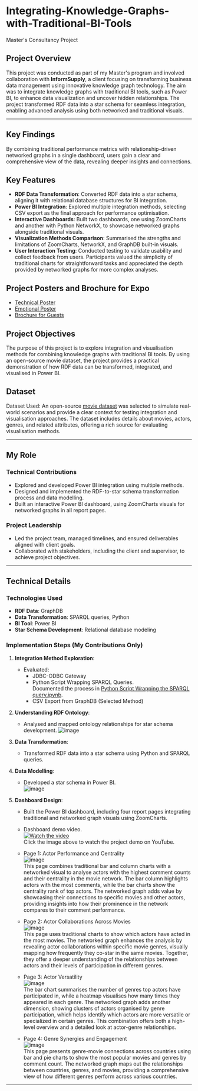 # Integrating-Knowledge-Graphs-with-Traditional-BI-Tools
Master's Consultancy Project

## Project Overview
This project was conducted as part of my Master's program and involved collaboration with **InformSupply**, a client focusing on transforming business data management using innovative knowledge graph technology. The aim was to integrate knowledge graphs with traditional BI tools, such as Power BI, to enhance data visualization and uncover hidden relationships. The project transformed RDF data into a star schema for seamless integration, enabling advanced analysis using both networked and traditional visuals.

---

## Key Findings 
By combining traditional performance metrics with relationship-driven networked graphs in a single dashboard, users gain a clear and comprehensive view of the data, revealing deeper insights and connections.

## Key Features
- **RDF Data Transformation**: Converted RDF data into a star schema, aligning it with relational database structures for BI integration.
- **Power BI Integration**: Explored multiple integration methods, selecting CSV export as the final approach for performance optimisation.
- **Interactive Dashboards**: Built two dashboards, one using ZoomCharts and another with Python NetworkX, to showcase networked graphs alongside traditional visuals.
- **Visualization Methods Comparison**: Summarised the strengths and limitations of ZoomCharts, NetworkX, and GraphDB built-in visuals.
- **User Interaction Testing**: Conducted testing to validate usability and collect feedback from users. Participants valued the simplicity of traditional charts for straightforward tasks and appreciated the depth provided by networked graphs for more complex analyses.

## Project Posters and Brochure for Expo
- [Technical Poster](https://github.com/Brenda-Chuang/Integrating-Knowledge-Graphs-with-Traditional-BI-Tools/blob/main/InformSupply%20Project%20Poster_finalised_2024.10.09.pdf)
- [Emotional Poster](https://github.com/Brenda-Chuang/Integrating-Knowledge-Graphs-with-Traditional-BI-Tools/blob/main/Emotional%20Infograph%20-%20InformSupply_2024.10.09.pdf)
- [Brochure for Guests](https://github.com/Brenda-Chuang/Integrating-Knowledge-Graphs-with-Traditional-BI-Tools/blob/main/InformSupply_Capstone%20Project_Brochure_2024.10.09.pdf)

## Project Objectives
The purpose of this project is to explore integration and visualisation methods for combining knowledge graphs with traditional BI tools. By using an open-source movie dataset, the project provides a practical demonstration of how RDF data can be transformed, integrated, and visualised in Power BI.

## Dataset
Dataset Used: An open-source [movie dataset](https://github.com/Brenda-Chuang/Integrating-Knowledge-Graphs-with-Traditional-BI-Tools/blob/main/movies.ttl) was selected to simulate real-world scenarios and provide a clear context for testing integration and visualisation approaches.
The dataset includes details about movies, actors, genres, and related attributes, offering a rich source for evaluating visualisation methods.

---

## My Role
### **Technical Contributions**
- Explored and developed Power BI integration using multiple methods.
- Designed and implemented the RDF-to-star schema transformation process and data modelling.
- Built an interactive Power BI dashboard, using ZoomCharts visuals for networked graphs in all report pages.

### **Project Leadership**
- Led the project team, managed timelines, and ensured deliverables aligned with client goals.
- Collaborated with stakeholders, including the client and supervisor, to achieve project objectives.

---

## Technical Details
### **Technologies Used**
- **RDF Data**: GraphDB
- **Data Transformation**: SPARQL queries, Python
- **BI Tool**: Power BI
- **Star Schema Development**: Relational database modeling

### **Implementation Steps (My Contributions Only)**
1. **Integration Method Exploration**:
   - Evaluated:
     - JDBC-ODBC Gateway
     - Python Script Wrapping SPARQL Queries. <br/>
       Documented the process in [Python Script Wrapping the SPARQL query.ipynb](https://github.com/Brenda-Chuang/Integrating-Knowledge-Graphs-with-Traditional-BI-Tools/blob/main/Python%20Script%20Wrapping%20the%20SPARQL%20query.ipynb).
     - CSV Export from GraphDB (Selected Method)
2. **Understanding RDF Ontology**:
   - Analysed and mapped ontology relationships for star schema development.
   ![image](https://github.com/user-attachments/assets/1d01df63-6da9-4620-b0fb-b1caeb97fa4b)

3. **Data Transformation**:
   - Transformed RDF data into a star schema using Python and SPARQL queries.
4. **Data Modelling**:
   - Developed a star schema in Power BI.<br/>
   ![image](https://github.com/user-attachments/assets/ca1c930d-1004-47f0-9875-69afdf248d8f)

5. **Dashboard Design**:
   - Built the Power BI dashboard, including four report pages integrating traditional and networked graph visuals using ZoomCharts.
   - Dashboard demo video. <br/>
     [![Watch the video](https://img.youtube.com/vi/W6pE34_IT0A/0.jpg)](https://www.youtube.com/watch?v=W6pE34_IT0A) <br/>
     Click the image above to watch the project demo on YouTube.

    - Page 1: Actor Performance and Centrality <br/>
     ![image](https://github.com/user-attachments/assets/1dd47013-9a37-4016-9b22-76d6d0b8fa05) <br/>
     This page combines traditional bar and column charts with a networked visual to analyse actors with the highest comment counts and their centrality in the movie network. The bar column highlights actors with the most comments, while the bar charts show the centrality rank of top actors. The networked graph adds value by showcasing their connections to specific movies and other actors, providing insights into how their prominence in the network compares to their comment performance.

    - Page 2: Actor Collaborations Across Movies <br/>
     ![image](https://github.com/user-attachments/assets/d9147df9-8bd9-4d71-914c-78960f0406f6) <br/>
     This page uses traditional charts to show which actors have acted in the most movies. The networked graph enhances the analysis by revealing actor collaborations within specific movie genres, visually mapping how frequently they co-star in the same movies. Together, they offer a deeper understanding of the relationships between actors and their levels of participation in different genres.

    - Page 3: Actor Versatility <br/>
     ![image](https://github.com/user-attachments/assets/0b9d0345-153d-4cee-8f3a-856836f0462a) <br/>
     The bar chart summarises the number of genres top actors have participated in, while a heatmap visualises how many times they appeared in each genre. The networked graph adds another dimension, showing clusters of actors organised by genre participation, which helps identify which actors are more versatile or specialized in certain genres. This combination offers both a high-level overview and a detailed look at actor-genre relationships. 

    - Page 4: Genre Synergies and Engagement <br/>
     ![image](https://github.com/user-attachments/assets/3319c736-c73e-43ed-814f-12e434d3fc25) <br/>
     This page presents genre-movie connections across countries using bar and pie charts to show the most popular movies and genres by comment count. The networked graph maps out the relationships between countries, genres, and movies, providing a comprehensive view of how different genres perform across various countries.

---


